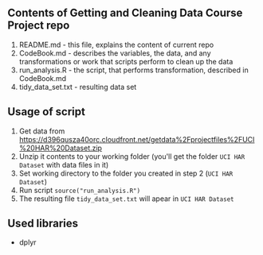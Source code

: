 ## Contents of Getting and Cleaning Data Course Project repo
1. README.md - this file, explains the content of current repo
2. CodeBook.md - describes the variables, the data, and any transformations or work that scripts perform to clean up the data
3. run_analysis.R - the script, that performs transformation, described in CodeBook.md
4. tidy_data_set.txt - resulting data set

## Usage of script
1. Get data from https://d396qusza40orc.cloudfront.net/getdata%2Fprojectfiles%2FUCI%20HAR%20Dataset.zip
2. Unzip it contents to your working folder (you'll get the folder ```UCI HAR Dataset``` with data files in it)
3. Set working directory to the folder you created in step 2 (```UCI HAR Dataset```)
4. Run script ```source("run_analysis.R")```
5. The resulting file ```tidy_data_set.txt``` will apear in ```UCI HAR Dataset```

## Used libraries
- dplyr